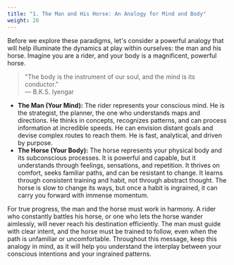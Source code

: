 ```yaml
---
title: "1. The Man and His Horse: An Analogy for Mind and Body"
weight: 20
---
```


Before we explore these paradigms, let's consider a powerful analogy that will help illuminate the dynamics at play within ourselves: the man and his horse. Imagine you are a rider, and your body is a magnificent, powerful horse.

> "The body is the instrument of our soul, and the mind is its conductor."<br>— B.K.S. Iyengar

- <strong>The Man (Your Mind):</strong> The rider represents your conscious mind. He is the strategist, the planner, the one who understands maps and directions. He thinks in concepts, recognizes patterns, and can process information at incredible speeds. He can envision distant goals and devise complex routes to reach them. He is fast, analytical, and driven by purpose.
- <strong>The Horse (Your Body):</strong> The horse represents your physical body and its subconscious processes. It is powerful and capable, but it understands through feelings, sensations, and repetition. It thrives on comfort, seeks familiar paths, and can be resistant to change. It learns through consistent training and habit, not through abstract thought. The horse is slow to change its ways, but once a habit is ingrained, it can carry you forward with immense momentum.

For true progress, the man and the horse must work in harmony. A rider who constantly battles his horse, or one who lets the horse wander aimlessly, will never reach his destination efficiently. The man must guide with clear intent, and the horse must be trained to follow, even when the path is unfamiliar or uncomfortable. Throughout this message, keep this analogy in mind, as it will help you understand the interplay between your conscious intentions and your ingrained patterns.